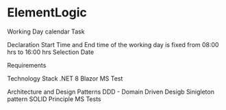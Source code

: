 # ElementLogic
Working Day calendar Task

Declaration
  Start Time and End time of the working day is fixed from 08:00 hrs to 16:00 hrs
  Selection Date

Requirements

Technology Stack
.NET 8
 Blazor
 MS Test



Architecture and Design Patterns
  DDD - Domain Driven Desigb
  Sinigleton pattern
  SOLID Principle
  MS Tests
